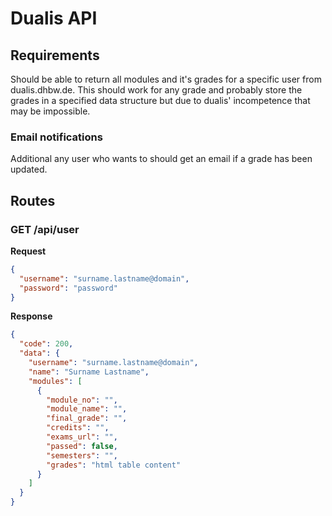 # Dualis API

## Requirements
Should be able to return all modules and it's grades for a specific user from dualis.dhbw.de.
This should work for any grade and probably store the grades in a specified data structure but due to dualis' incompetence that may be impossible.

### Email notifications
Additional any user who wants to should get an email if a grade has been updated.

## Routes
### GET /api/user

**Request**
```json
{
  "username": "surname.lastname@domain",
  "password": "password"
}
```

**Response**
```json
{
  "code": 200,
  "data": {
    "username": "surname.lastname@domain",
    "name": "Surname Lastname",
    "modules": [
      {
        "module_no": "",
        "module_name": "",
        "final_grade": "",
        "credits": "",
        "exams_url": "",
        "passed": false,
        "semesters": "",
        "grades": "html table content"
      }
    ]
  }
}
```